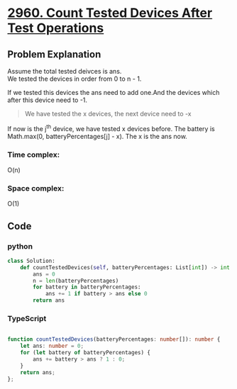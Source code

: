 # [2960. Count Tested Devices After Test Operations](https://leetcode.cn/problems/count-tested-devices-after-test-operations/description/?envType=daily-question&envId=2024-05-10)



## Problem Explanation
Assume the total tested deivces is ans.   
We tested the devices in order from 0 to n - 1.

If we tested this devices the ans need to add one.And the devices which after this device need to -1.
> We have tested the x devices, the next device need to -x

If now is the j<sup>th</sup> device, we have tested x devices before. The battery is Math.max(0, batteryPercentages[j] - x).
The x is the ans now.



### Time complex:
O(n)

### Space complex:
O(1)
## Code

### python
```python
class Solution:
    def countTestedDevices(self, batteryPercentages: List[int]) -> int:
        ans = 0
        n = len(batteryPercentages)
        for battery in batteryPercentages:
            ans += 1 if battery > ans else 0
        return ans

```

### TypeScript
```TypeScript

function countTestedDevices(batteryPercentages: number[]): number {
    let ans: number = 0;
    for (let battery of batteryPercentages) {
        ans += battery > ans ? 1 : 0;
    }
    return ans;
};
```